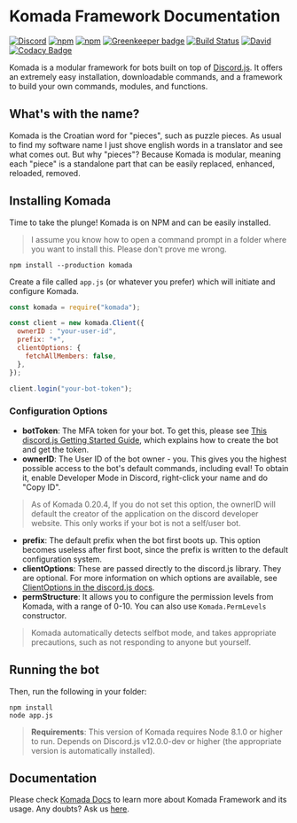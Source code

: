 # Komada Framework Documentation

[![Discord](https://discordapp.com/api/guilds/339942739275677727/embed.png)](https://discord.gg/FpEFSyY)
[![npm](https://img.shields.io/npm/v/komada.svg?maxAge=3600)](https://www.npmjs.com/package/komada)
[![npm](https://img.shields.io/npm/dt/komada.svg?maxAge=3600)](https://www.npmjs.com/package/komada)
[![Greenkeeper badge](https://badges.greenkeeper.io/dirigeants/komada.svg)](https://greenkeeper.io/)
[![Build Status](https://travis-ci.org/dirigeants/komada.svg?branch=master)](https://travis-ci.org/dirigeants/komada)
[![David](https://img.shields.io/david/dirigeants/komada.svg?maxAge=3600)](https://david-dm.org/dirigeants/komada)
[![Codacy Badge](https://api.codacy.com/project/badge/Grade/b78090f6d2614660ac58328645a2616d)](https://www.codacy.com/app/dirigeants/komada_repo?utm_source=github.com&amp;utm_medium=referral&amp;utm_content=dirigeants/komada&amp;utm_campaign=Badge_Grade)

Komada is a modular framework for bots built on top of [Discord.js](https://github.com/hydrabolt/dicord.js). It offers an extremely easy installation, downloadable commands, and a framework to build your own commands, modules, and functions.

## What's with the name?

Komada is the Croatian word for "pieces", such as puzzle pieces. As usual to find my software name I just shove english words in a translator and see what comes out. But why "pieces"? Because Komada is modular, meaning each "piece" is a standalone part that can be easily replaced, enhanced, reloaded, removed.

## Installing Komada

Time to take the plunge! Komada is on NPM and can be easily installed.

> I assume you know how to open a command prompt in a folder where you want to install this. Please don't prove me wrong.

```
npm install --production komada
```

Create a file called `app.js` (or whatever you prefer) which will initiate and configure Komada.

```js
const komada = require("komada");

const client = new komada.Client({
  ownerID : "your-user-id",
  prefix: "+",
  clientOptions: {
    fetchAllMembers: false,
  },
});

client.login("your-bot-token");
```

### Configuration Options

- **botToken**: The MFA token for your bot. To get this, please see [This discord.js Getting Started Guide](https://anidiotsguide.gitbooks.io/discord-js-bot-guide/getting-started/the-long-version.html), which explains how to create the bot and get the token.
- **ownerID**: The User ID of the bot owner - you. This gives you the highest possible access to the bot's default commands, including eval! To obtain it, enable Developer Mode in Discord, right-click your name and do "Copy ID".

> As of Komada 0.20.4, If you do not set this option, the ownerID will default the creator of the application on the discord developer website. This only works if your bot is not a self/user bot.

- **prefix**: The default prefix when the bot first boots up. This option becomes useless after first boot, since the prefix is written to the default configuration system.
- **clientOptions**: These are passed directly to the discord.js library. They are optional. For more information on which options are available, see [ClientOptions in the discord.js docs](https://discord.js.org/#/docs/main/stable/typedef/ClientOptions).
- **permStructure**: It allows you to configure the permission levels from Komada, with a range of 0-10. You can also use `Komada.PermLevels` constructor.

> Komada automatically detects selfbot mode, and takes appropriate precautions, such as not responding to anyone but yourself.

## Running the bot

Then, run the following in your folder:

```
npm install
node app.js
```

> **Requirements**: This version of Komada requires Node 8.1.0 or higher to run. Depends on Discord.js v12.0.0-dev or higher (the appropriate version is automatically installed).

## Documentation

Please check [Komada Docs](https://dirigeants.github.io/komada/) to learn more about Komada Framework and its usage. Any doubts? Ask us [here](https://discord.gg/dgs8263).
